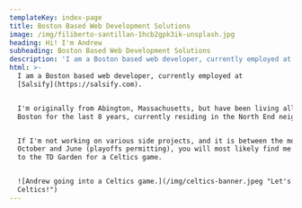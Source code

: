 ```yaml
---
templateKey: index-page
title: Boston Based Web Development Solutions
image: /img/filiberto-santillan-1hcb2gpk3ik-unsplash.jpg
heading: Hi! I'm Andrew
subheading: Boston Based Web Development Solutions
description: 'I am a Boston based web developer, currently employed at Salsify. '
html: >-
  I am a Boston based web developer, currently employed at
  [Salsify](https://salsify.com).


  I'm originally from Abington, Massachusetts, but have been living all around
  Boston for the last 8 years, currently residing in the North End neighborhood.


  If I'm not working on various side projects, and it is between the months of
  October and June (playoffs permitting), you will most likely find me heading
  to the TD Garden for a Celtics game.


  ![Andrew going into a Celtics game.](/img/celtics-banner.jpeg "Let's go
  Celtics!")
---
```


